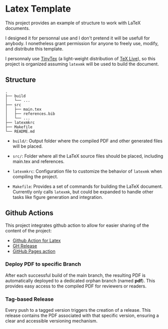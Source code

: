 # Latex Template

This project provides an example of structure to work with LaTeX documents.

I designed it for personnal use and I don't pretend it will be usefull for anybody. I nonetheless grant permission for anyone to freely use, modify, and distribute this template.

I personnaly use
[TinyTex](https://yihui.org/tinytex/) (a light-weight distribution of [TeX Live](https://www.tug.org/texlive/)),
so this project is organized assuming `latexmk` will be used to build the document.

## Structure

```
.
├── build
│   └── ...
├── src
│   ├── main.tex
│   ├── references.bib
│   └── ...
├── latexmkrc
├── Makefile
└── README.md
```

- `build/`:
Output folder where the compiled PDF and other generated files will be placed.

- `src/`:
Folder where all the LaTeX source files should be placed, including main.tex and references.

- `latexmkrc`: Configuration file to customize the behavior of `latexmk` when compiling the project.

- `Makefile`: Provides a set of commands for building the LaTeX document. Currently only calls `latexmk`, but could be expanded to handle other tasks like figure generation and integration.

## Github Actions

This project integrates github action to allow for easier sharing of the content of the project:

- [Github Action for Latex](https://github.com/marketplace/actions/github-action-for-latex)
- [GH Release](https://github.com/marketplace/actions/gh-release)
- [GitHub Pages action](https://github.com/marketplace/actions/github-pages-action)

### Deploy PDF to specific Branch
After each successful build of the main branch, the resulting PDF is automatically deployed to a dedicated orphan branch (named **pdf**). This provides easy access to the compiled PDF for reviewers or readers.

### Tag-based Release
Every push to a tagged version triggers the creation of a release. This release contains the PDF associated with that specific version, ensuring a clear and accessible versioning mechanism.
